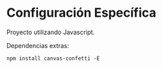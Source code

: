 # Configuración Específica

Proyecto utilizando Javascript.

Dependencias extras:

```
npm install canvas-confetti -E
```
